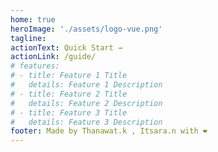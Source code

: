 ```yaml
---
home: true
heroImage: './assets/logo-vue.png'
tagline: 
actionText: Quick Start →
actionLink: /guide/
# features:
# - title: Feature 1 Title
#   details: Feature 1 Description
# - title: Feature 2 Title
#   details: Feature 2 Description
# - title: Feature 3 Title
#   details: Feature 3 Description
footer: Made by Thanawat.k , Itsara.n with ❤️ 
---
```

